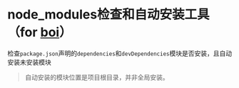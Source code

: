 # node_modules检查和自动安装工具（for [boi](http://boijs.github.io )）

检查`package.json`声明的`dependencies`和`devDependencies`模块是否安装，且自动安装未安装模块

> 自动安装的模块位置是项目根目录，并非全局安装。
